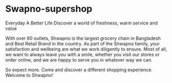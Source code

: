 # Swapno-supershop

Everyday A Better Life
Discover a world of freshness, warm service and value

With over 60 outlets, Shwapno is the largest grocery chain in Bangladesh and Best Retail Brand in the country. As part of the Shwapno family, your satisfaction and wellbeing are what we work diligently to ensure. Most of all, we want to always leave you with a smile, whether you visit our stores or order online, and we are happy to serve you in whatever way we can.

So expect more. Come and discover a different shopping experience. Welcome to Shwapno!
